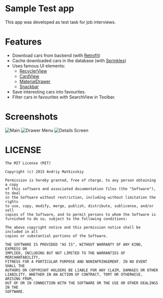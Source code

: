 # Sample Test app
This app was developed as test task for job interviews.

# Features

- Download cars from backend (with [Retrofit](http://square.github.io/retrofit/))
- Cache downloaded cars in the database (with [Sprinkles](https://github.com/emilsjolander/sprinkles))
- Uses famous UI elements: 
  - [RecyclerView](https://developer.android.com/reference/android/support/v7/widget/RecyclerView.html)
  - [CardView](https://developer.android.com/reference/android/support/v7/widget/CardView.html)
  - [MaterialDrawer](https://github.com/mikepenz/MaterialDrawer)
  - [Snackbar](https://developer.android.com/reference/android/support/design/widget/Snackbar.html)
- Save interesting cars into favourites.
- Filter cars in favourites with SearchView in Toolbar.

# Screenshots
![Main](https://raw.githubusercontent.com/amatkivskiy/buyersguide-test-task/master/screens/device-2015-07-30-091942.png)
![Drawer Menu](https://github.com/amatkivskiy/buyersguide-test-task/blob/master/screens/device-2015-07-30-103947.png)
![Details Screen](https://github.com/amatkivskiy/buyersguide-test-task/blob/master/screens/device-2015-07-30-092056.png)

# LICENSE
```
The MIT License (MIT)

Copyright (c) 2015 Andriy Matkivskiy

Permission is hereby granted, free of charge, to any person obtaining a copy
of this software and associated documentation files (the "Software"), to deal
in the Software without restriction, including without limitation the rights
to use, copy, modify, merge, publish, distribute, sublicense, and/or sell
copies of the Software, and to permit persons to whom the Software is
furnished to do so, subject to the following conditions:

The above copyright notice and this permission notice shall be included in all
copies or substantial portions of the Software.

THE SOFTWARE IS PROVIDED "AS IS", WITHOUT WARRANTY OF ANY KIND, EXPRESS OR
IMPLIED, INCLUDING BUT NOT LIMITED TO THE WARRANTIES OF MERCHANTABILITY,
FITNESS FOR A PARTICULAR PURPOSE AND NONINFRINGEMENT. IN NO EVENT SHALL THE
AUTHORS OR COPYRIGHT HOLDERS BE LIABLE FOR ANY CLAIM, DAMAGES OR OTHER
LIABILITY, WHETHER IN AN ACTION OF CONTRACT, TORT OR OTHERWISE, ARISING FROM,
OUT OF OR IN CONNECTION WITH THE SOFTWARE OR THE USE OR OTHER DEALINGS IN THE
SOFTWARE.
```
